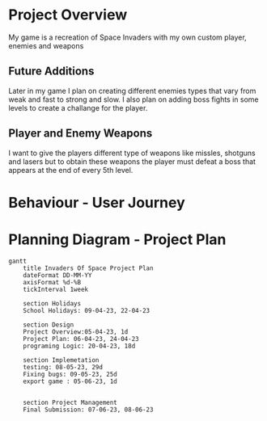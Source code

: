 # Project Overview 
My game is a recreation of Space Invaders with my own custom player, enemies and weapons  
## Future Additions
Later in my game I plan on creating different enemies types that vary from weak and fast to strong and slow. I also plan on adding boss fights in some levels to create a challange for the player. 
## Player and Enemy Weapons 
I want to give the players different type of weapons like missles, shotguns and lasers but to obtain these weapons the player must defeat a boss that  appears at the end of every 5th level.
# Behaviour - User Journey


# Planning Diagram - Project Plan

```mermaid
gantt
    title Invaders Of Space Project Plan
    dateFormat DD-MM-YY
    axisFormat %d-%B
    tickInterval 1week

    section Holidays
    School Holidays: 09-04-23, 22-04-23

    section Design
    Project Overview:05-04-23, 1d
    Project Plan: 06-04-23, 24-04-23
    programing Logic: 20-04-23, 18d

    section Implemetation 
    testing: 08-05-23, 29d
    Fixing bugs: 09-05-23, 25d
    export game : 05-06-23, 1d
    

    section Project Management 
    Final Submission: 07-06-23, 08-06-23


```